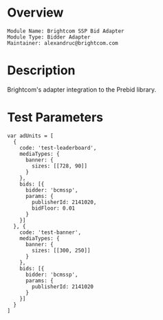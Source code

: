 # Overview

```
Module Name: Brightcom SSP Bid Adapter
Module Type: Bidder Adapter
Maintainer: alexandruc@brightcom.com
```

# Description

Brightcom's adapter integration to the Prebid library.

# Test Parameters

```
var adUnits = [
  {
    code: 'test-leaderboard',
    mediaTypes: {
      banner: {
        sizes: [[728, 90]]
      }
    },
    bids: [{
      bidder: 'bcmssp',
      params: {
        publisherId: 2141020,
        bidFloor: 0.01
      }
    }]
  }, {
    code: 'test-banner',
    mediaTypes: {
      banner: {
        sizes: [[300, 250]]
      }
    },
    bids: [{
      bidder: 'bcmssp',
      params: {
        publisherId: 2141020
      }
    }]
  }
]
```
